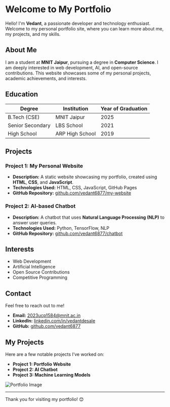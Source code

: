 # Welcome to My Portfolio

Hello! I'm **Vedant**, a passionate developer and technology enthusiast. Welcome to my personal portfolio site, where you can learn more about me, my projects, and my skills.

## About Me

I am a student at **MNIT Jaipur**, pursuing a degree in **Computer Science**. I am deeply interested in web development, AI, and open-source contributions. This website showcases some of my personal projects, academic achievements, and interests.

## Education

| Degree          | Institution          | Year of Graduation |
|-----------------|----------------------|--------------------|
| B.Tech (CSE)    | MNIT Jaipur          | 2025               |
| Senior Secondary| LBS School           | 2021               |
| High School     | ARP High School      | 2019               |

## Projects

### Project 1: **My Personal Website**

- **Description:** A static website showcasing my portfolio, created using **HTML**, **CSS**, and **JavaScript**.
- **Technologies Used:** HTML, CSS, JavaScript, GitHub Pages
- **GitHub Repository:** [github.com/vedant6877/my-website](https://github.com/vedant6877/my-website)

### Project 2: **AI-based Chatbot**

- **Description:** A chatbot that uses **Natural Language Processing (NLP)** to answer user queries.
- **Technologies Used:** Python, TensorFlow, NLP
- **GitHub Repository:** [github.com/vedant6877/chatbot](https://github.com/vedant6877/chatbot)

## Interests

- Web Development
- Artificial Intelligence
- Open Source Contributions
- Competitive Programming

## Contact

Feel free to reach out to me!

- **Email:** [2023ucp1584@mnit.ac.in](mailto:2023ucp1584@mnit.ac.in)
- **LinkedIn:** [linkedin.com/in/vedantdesale](https://linkedin.com/in/vedantdesale)
- **GitHub:** [github.com/vedant6877](https://github.com/vedant6877)

## My Projects

Here are a few notable projects I’ve worked on:

- **Project 1: Portfolio Website**
- **Project 2: AI Chatbot**
- **Project 3: Machine Learning Models**

![Portfolio Image]([https://via.placeholder.com/150](https://iiot-world-com.b-cdn.net/wp-content/uploads/2021/02/future-artificial-intelligence-robot-cyborg.jpg))

---

Thank you for visiting my portfolio! 😊

